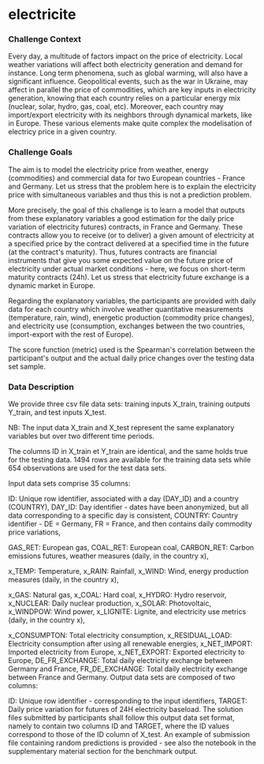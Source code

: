 # electricite

### Challenge Context
Every day, a multitude of factors impact on the price of electricity. Local weather variations will affect both electricity generation and demand for instance. Long term phenomena, such as global warming, will also have a significant influence. Geopolitical events, such as the war in Ukraine, may affect in parallel the price of commodities, which are key inputs in electricity generation, knowing that each country relies on a particular energy mix (nuclear, solar, hydro, gas, coal, etc). Moreover, each country may import/export electricity with its neighbors through dynamical markets, like in Europe. These various elements make quite complex the modelisation of electricy price in a given country.

### Challenge Goals
The aim is to model the electricity price from weather, energy (commodities) and commercial data for two European countries - France and Germany. Let us stress that the problem here is to explain the electricity price with simultaneous variables and thus this is not a prediction problem.

More precisely, the goal of this challenge is to learn a model that outputs from these explanatory variables a good estimation for the daily price variation of electricity futures) contracts, in France and Germany. These contracts allow you to receive (or to deliver) a given amount of electricity at a specified price by the contract delivered at a specified time in the future (at the contract's maturity). Thus, futures contracts are financial instruments that give you some expected value on the future price of electricity under actual market conditions - here, we focus on short-term maturity contracts (24h). Let us stress that electricity future exchange is a dynamic market in Europe.

Regarding the explanatory variables, the participants are provided with daily data for each country which involve weather quantitative measurements (temperature, rain, wind), energetic production (commodity price changes), and electricity use (consumption, exchanges between the two countries, import-export with the rest of Europe).

The score function (metric) used is the Spearman's correlation between the participant's output and the actual daily price changes over the testing data set sample.

### Data Description
We provide three csv file data sets: training inputs X_train, training outputs Y_train, and test inputs X_test.

NB: The input data X_train and X_test represent the same explanatory variables but over two different time periods.

The columns ID in X_train et Y_train are identical, and the same holds true for the testing data. 1494 rows are available for the training data sets while 654 observations are used for the test data sets.

Input data sets comprise 35 columns:

ID: Unique row identifier, associated with a day (DAY_ID) and a country (COUNTRY),
DAY_ID: Day identifier - dates have been anonymized, but all data corresponding to a specific day is consistent,
COUNTRY: Country identifier - DE = Germany, FR = France,
and then contains daily commodity price variations,

GAS_RET: European gas,
COAL_RET: European coal,
CARBON_RET: Carbon emissions futures,
weather measures (daily, in the country x),

x_TEMP: Temperature,
x_RAIN: Rainfall,
x_WIND: Wind,
energy production measures (daily, in the country x),

x_GAS: Natural gas,
x_COAL: Hard coal,
x_HYDRO: Hydro reservoir,
x_NUCLEAR: Daily nuclear production,
x_SOLAR: Photovoltaic,
x_WINDPOW: Wind power,
x_LIGNITE: Lignite,
and electricity use metrics (daily, in the country x),

x_CONSUMPTON: Total electricity consumption,
x_RESIDUAL_LOAD: Electricity consumption after using all renewable energies,
x_NET_IMPORT: Imported electricity from Europe,
x_NET_EXPORT: Exported electricity to Europe,
DE_FR_EXCHANGE: Total daily electricity exchange between Germany and France,
FR_DE_EXCHANGE: Total daily electricity exchange between France and Germany.
Output data sets are composed of two columns:

ID: Unique row identifier - corresponding to the input identifiers,
TARGET: Daily price variation for futures of 24H electricity baseload.
The solution files submitted by participants shall follow this output data set format, namely to contain two columns ID and TARGET, where the ID values correspond to those of the ID column of X_test. An example of submission file containing random predictions is provided - see also the notebook in the supplementary material section for the benchmark output.
